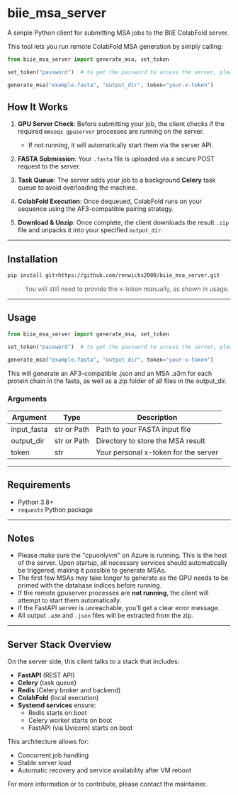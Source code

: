 # biie_msa_server

A simple Python client for submitting MSA jobs to the BIIE ColabFold server.

This tool lets you run remote ColabFold MSA generation by simply calling:

```python
from biie_msa_server import generate_msa, set_token

set_token("password")  # to get the password to access the server, please contact sean.renwick@immune.engineering

generate_msa("example.fasta", "output_dir", token="your-x-token")
```

## How It Works

1. **GPU Server Check**: Before submitting your job, the client checks if the required `mmseqs gpuserver` processes are running on the server.
   - If not running, it will automatically start them via the server API.

2. **FASTA Submission**: Your `.fasta` file is uploaded via a secure POST request to the server.

3. **Task Queue**: The server adds your job to a background **Celery** task queue to avoid overloading the machine.

4. **ColabFold Execution**: Once dequeued, ColabFold runs on your sequence using the AF3-compatible pairing strategy.

5. **Download & Unzip**: Once complete, the client downloads the result `.zip` file and unpacks it into your specified `output_dir`.

---

## Installation

```bash
pip install git+https://github.com/renwicks2000/biie_msa_server.git
```

> You will still need to provide the x-token manually, as shown in usage.

---

## Usage

```python
from biie_msa_server import generate_msa, set_token

set_token("password")  # to get the password to access the server, please contact sean.renwick@immune.engineering

generate_msa("example.fasta", "output_dir", token="your-x-token")
```

This will generate an AF3-compatible .json and an MSA .a3m for each protein chain in the fasta, as well as a zip folder of all files in the output_dir.

### Arguments

| Argument      | Type        | Description                           |
|---------------|-------------|---------------------------------------|
| input_fasta   | str or Path | Path to your FASTA input file         |
| output_dir    | str or Path | Directory to store the MSA result     |
| token         | str         | Your personal x-token for the server  |

---

## Requirements

- Python 3.8+
- `requests` Python package

---

## Notes

- Please make sure the "cpuonlyvm" on Azure is running. This is the host of the server. Upon startup, all necessary services should automatically be triggered, making it possible to generate MSAs.
- The first few MSAs may take longer to generate as the GPU needs to be primed with the database indices before running.
- If the remote gpuserver processes are **not running**, the client will attempt to start them automatically.
- If the FastAPI server is unreachable, you’ll get a clear error message.
- All output `.a3m` and `.json` files will be extracted from the zip.

---

## Server Stack Overview

On the server side, this client talks to a stack that includes:

- **FastAPI** (REST API)
- **Celery** (task queue)
- **Redis** (Celery broker and backend)
- **ColabFold** (local execution)
- **Systemd services** ensure:
  - Redis starts on boot
  - Celery worker starts on boot
  - FastAPI (via Uvicorn) starts on boot

This architecture allows for:
- Concurrent job handling
- Stable server load
- Automatic recovery and service availability after VM reboot

For more information or to contribute, please contact the maintainer.

